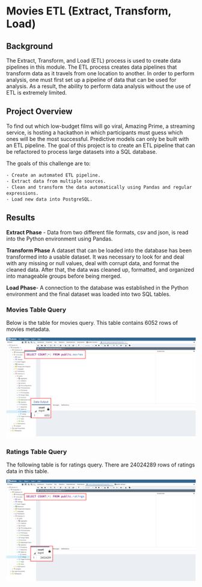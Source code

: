 # Movies ETL (Extract, Transform, Load) 



## Background

The Extract, Transform, and Load (ETL) process is used to create data pipelines in this module. The ETL process creates data pipelines that transform data as it travels from one location to another. In order to perform analysis, one must first set up a pipeline of data that can be used for analysis. As a result, the ability to perform data analysis without the use of ETL is extremely limited.



## Project Overview


To find out which low-budget films will go viral, Amazing Prime, a streaming service, is hosting a hackathon in which participants must guess which ones will be the most successful. Predictive models can only be built with an ETL pipeline. The goal of this project is to create an ETL pipeline that can be refactored to process large datasets into a SQL database.


The goals of this challenge are to:

    - Create an automated ETL pipeline.
    - Extract data from multiple sources.
    - Clean and transform the data automatically using Pandas and regular expressions.
    - Load new data into PostgreSQL.



## Results


**Extract Phase** - Data from two different file formats, csv and json, is read into the Python environment using Pandas.
    

**Transform Phase** A dataset that can be loaded into the database has been transformed into a usable dataset. It was necessary to look for and deal with any missing or null values, deal with corrupt data, and format the cleaned data. After that, the data was cleaned up, formatted, and organized into manageable groups before being merged.


**Load Phase**- A connection to the database was established in the Python environment and the final dataset was loaded into two SQL tables.



### Movies Table Query 


Below is the table for movies query. This table contains 6052 rows of movies metadata.

![movies_query](Resources/movies_query.png)



### Ratings Table Query 


The following table is for ratings query. There are 24024289 rows of ratings data in this table.

![ratings_query](Resources/ratings_query.png)